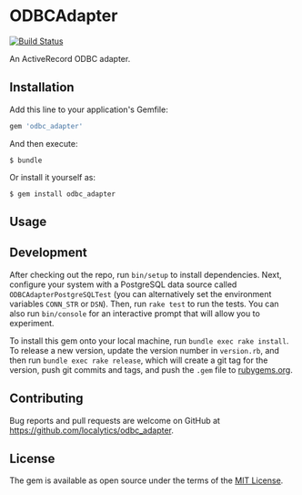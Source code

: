 # ODBCAdapter

[![Build Status](https://travis-ci.com/localytics/odbc_adapter.svg?token=kQUiABmGkzyHdJdMnCnv&branch=master)](https://travis-ci.com/localytics/odbc_adapter)

An ActiveRecord ODBC adapter.

## Installation

Add this line to your application's Gemfile:

```ruby
gem 'odbc_adapter'
```

And then execute:

    $ bundle

Or install it yourself as:

    $ gem install odbc_adapter

## Usage

## Development

After checking out the repo, run `bin/setup` to install dependencies. Next, configure your system with a PostgreSQL data source called `ODBCAdapterPostgreSQLTest` (you can alternatively set the environment variables `CONN_STR` or `DSN`). Then, run `rake test` to run the tests. You can also run `bin/console` for an interactive prompt that will allow you to experiment.

To install this gem onto your local machine, run `bundle exec rake install`. To release a new version, update the version number in `version.rb`, and then run `bundle exec rake release`, which will create a git tag for the version, push git commits and tags, and push the `.gem` file to [rubygems.org](https://rubygems.org).

## Contributing

Bug reports and pull requests are welcome on GitHub at https://github.com/localytics/odbc_adapter.

## License

The gem is available as open source under the terms of the [MIT License](http://opensource.org/licenses/MIT).
